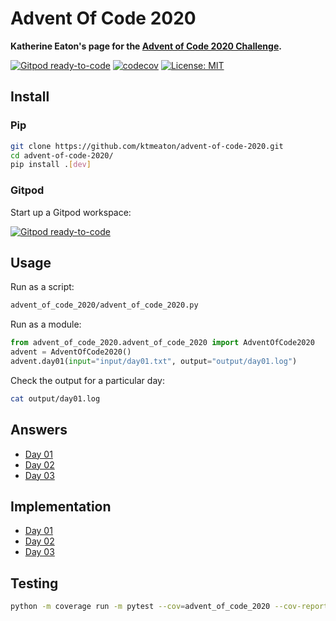 # Advent Of Code 2020

**Katherine Eaton's page for the [Advent of Code 2020 Challenge](https://adventofcode.com/2020).**  

[![Gitpod ready-to-code](https://img.shields.io/badge/Gitpod-ready--to--code-blue?logo=gitpod)](https://gitpod.io/#https://github.com/ktmeaton/advent-of-code-2020)
[![codecov](https://codecov.io/gh/ktmeaton/advent-of-code-2020/branch/main/graph/badge.svg)](https://codecov.io/gh/ktmeaton/advent-of-code-2020/branch/main)
[![License: MIT](https://img.shields.io/badge/License-MIT-yellow.svg)](https://github.com/ktmeaton/advent-of-code-2020/blob/main/LICENSE)

## Install

### Pip

```bash
git clone https://github.com/ktmeaton/advent-of-code-2020.git
cd advent-of-code-2020/
pip install .[dev]
```

### Gitpod

Start up a Gitpod workspace:

[![Gitpod ready-to-code](https://img.shields.io/badge/Gitpod-ready--to--code-blue?logo=gitpod)](https://gitpod.io/#https://github.com/ktmeaton/advent-of-code-2020)

## Usage

Run as a script:

```bash
advent_of_code_2020/advent_of_code_2020.py
```

Run as a module:

```python
from advent_of_code_2020.advent_of_code_2020 import AdventOfCode2020
advent = AdventOfCode2020()
advent.day01(input="input/day01.txt", output="output/day01.log")
```

Check the output for a particular day:

```bash
cat output/day01.log
```

## Answers

- [Day 01](https://raw.githubusercontent.com/ktmeaton/advent-of-code-2020/main/output/day01.log)
- [Day 02](https://raw.githubusercontent.com/ktmeaton/advent-of-code-2020/main/output/day02.log)
- [Day 03](https://raw.githubusercontent.com/ktmeaton/advent-of-code-2020/main/output/day03.log)

## Implementation

- [Day 01](https://github.com/ktmeaton/advent-of-code-2020/blob/main/advent_of_code_2020/advent_of_code_2020.py#L117)
- [Day 02](https://github.com/ktmeaton/advent-of-code-2020/blob/main/advent_of_code_2020/advent_of_code_2020.py#L186)
- [Day 03](https://github.com/ktmeaton/advent-of-code-2020/blob/main/advent_of_code_2020/advent_of_code_2020.py#L253)

## Testing

```bash
python -m coverage run -m pytest --cov=advent_of_code_2020 --cov-report=xml test/test_advent.py
```
